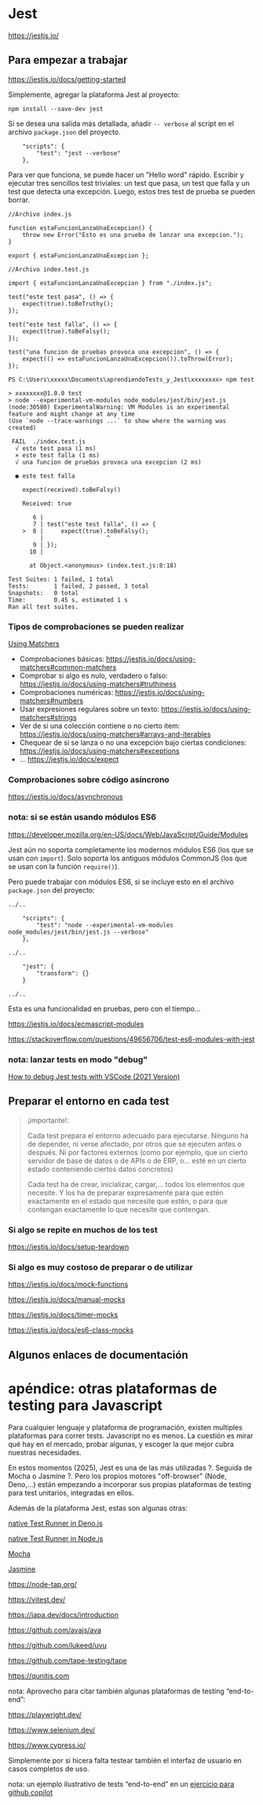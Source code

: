 
# Jest

https://jestjs.io/


## Para empezar a trabajar

https://jestjs.io/docs/getting-started


Simplemente, agregar la plataforma Jest al proyecto:
```
npm install --save-dev jest
````

Si se desea una salida más detallada, añadir `-- verbose` al script en el archivo `package.json` del proyecto. 
```
    "scripts": {
        "test": "jest --verbose"
    },
```

Para ver que funciona, se puede hacer un "Hello word" rápido. Escribir y ejecutar tres sencillos test triviales: un test que pasa, un test que falla y un test que detecta una excepción. Luego, estos tres test de prueba se pueden borrar.

````
//Archivo index.js

function estaFuncionLanzaUnaExcepcion() {
    throw new Error("Esto es una prueba de lanzar una excepcion.");
}

export { estaFuncionLanzaUnaExcepcion };
````

````
//Archivo index.test.js

import { estaFuncionLanzaUnaExcepcion } from "./index.js";

test("este test pasa", () => {
    expect(true).toBeTruthy();
});

test("este test falla", () => {
    expect(true).toBeFalsy();
});

test("una funcion de pruebas provoca una excepcion", () => {
    expect(() => estaFuncionLanzaUnaExcepcion()).toThrow(Error);
});
````

````
PS C:\Users\xxxxx\Documents\aprendiendoTests_y_Jest\xxxxxxxx> npm test

> xxxxxxxx@1.0.0 test
> node --experimental-vm-modules node_modules/jest/bin/jest.js
(node:30580) ExperimentalWarning: VM Modules is an experimental feature and might change at any time
(Use `node --trace-warnings ...` to show where the warning was created)

 FAIL  ./index.test.js
  √ este test pasa (1 ms)                                                                                                                                                  
  × este test falla (1 ms)                                                                                                                                                 
  √ una funcion de pruebas provoca una excepcion (2 ms)                                                                                                                     
                                                                                                                                                                           
  ● este test falla                                                                                                                                                        
                                                                                                                                                                           
    expect(received).toBeFalsy()

    Received: true

       6 |
       7 | test("este test falla", () => {
    >  8 |     expect(true).toBeFalsy();
         |                  ^
       9 | });
      10 |

      at Object.<anonymous> (index.test.js:8:18)

Test Suites: 1 failed, 1 total                                                                                                                                             
Tests:       1 failed, 2 passed, 3 total                                                                                                                                   
Snapshots:   0 total
Time:        0.45 s, estimated 1 s
Ran all test suites.
````

### Tipos de comprobaciones se pueden realizar

[Using Matchers](https://jestjs.io/docs/using-matchers)

- Comprobaciones básicas: https://jestjs.io/docs/using-matchers#common-matchers
- Comprobar si algo es nulo, verdadero o falso: https://jestjs.io/docs/using-matchers#truthiness
- Comprobaciones numéricas: https://jestjs.io/docs/using-matchers#numbers
- Usar expresiones regulares sobre un texto: https://jestjs.io/docs/using-matchers#strings
- Ver de si una colección contiene o no cierto item: https://jestjs.io/docs/using-matchers#arrays-and-iterables
- Chequear de si se lanza o no una excepción bajo ciertas condiciones: https://jestjs.io/docs/using-matchers#exceptions
- ... https://jestjs.io/docs/expect

### Comprobaciones sobre código asíncrono

https://jestjs.io/docs/asynchronous

### nota: si se están usando módulos ES6

https://developer.mozilla.org/en-US/docs/Web/JavaScript/Guide/Modules

Jest aún no soporta completamente los modernos módulos ES6 (los que se usan con `import`). Solo soporta los antiguos módulos CommonJS (los que se usan con la función `require()`).

Pero puede trabajar con módulos ES6, si se incluye esto en el archivo `package.json` del proyecto:
```` 
../..

    "scripts": {
        "test": "node --experimental-vm-modules node_modules/jest/bin/jest.js --verbose"
    },

../..

    "jest": {
        "transform": {}
    }

../..
````
Esta es una funcionalidad en pruebas, pero con el tiempo...

https://jestjs.io/docs/ecmascript-modules

https://stackoverflow.com/questions/49656706/test-es6-modules-with-jest

### nota: lanzar tests en modo "debug"

[How to debug Jest tests with VSCode (2021 Version)](https://mattmazzola.medium.com/how-to-debug-jest-tests-with-vscode-2021-version-36b52b089605)

## Preparar el entorno en cada test

> ¡importante!: 
>
> Cada test prepara el entorno adecuado para ejecutarse. Ninguno ha de depender, ni verse afectado, por otros que se ejecuten antes o después. Ni por factores externos (como por ejemplo, que un cierto servidor de base de datos o de APIs o de ERP, o... esté en un cierto estado conteniendo ciertos datos concretos)
>
> Cada test ha de crear, inicializar, cargar,... todos los elementos que necesite. Y los ha de preparar expresamente para que estén exactamente en el estado que necesite que estén, o para que contengan exactamente lo que necesite que contengan.

### Si algo se repite en muchos de los test

https://jestjs.io/docs/setup-teardown

### Si algo es muy costoso de preparar o de utilizar

https://jestjs.io/docs/mock-functions

https://jestjs.io/docs/manual-mocks

https://jestjs.io/docs/timer-mocks

https://jestjs.io/docs/es6-class-mocks


## Algunos enlaces de documentación




# apéndice: otras plataformas de testing para Javascript

Para cualquier lenguaje y plataforma de programación, existen multiples plataformas para correr tests. Javascript no es menos. La cuestión es mirar qué hay en el mercado, probar algunas, y escoger la que mejor cubra nuestras necesidades.

En estos momentos (2025), Jest es una de las más utilizadas ?. Seguida de Mocha o Jasmine ?. Pero los propios motores "off-browser" (Node, Deno,...) están empezando a incorporar sus propias plataformas de testing para test unitarios, integradas en ellos.

Además de la plataforma Jest, estas son algunas otras:

[native Test Runner in Deno.js](https://docs.deno.com/runtime/fundamentals/testing/)

[native Test Runner in Node.js](https://nodejs.org/api/test.html)

[Mocha](https://mochajs.org/)

[Jasmine](https://jasmine.github.io/)

https://node-tap.org/

https://vitest.dev/

https://japa.dev/docs/introduction

https://github.com/avajs/ava

https://github.com/lukeed/uvu

https://github.com/tape-testing/tape

https://qunitjs.com


nota: Aprovecho para citar también algunas plataformas de testing “end-to-end”:

https://playwright.dev/

https://www.selenium.dev/

https://www.cypress.io/

Simplemente por si hicera falta testear también el interfaz de usuario en casos completos de uso.

nota: un ejemplo ilustrativo de tests “end-to-end” en un [ejercicio para github copilot](https://docs.github.com/en/copilot/example-prompts-for-github-copilot-chat/testing-code/create-end-to-end-tests-for-a-webpage)

